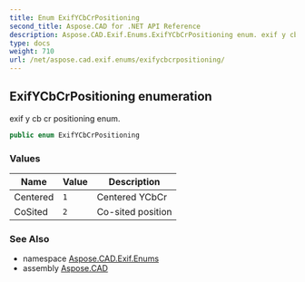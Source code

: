 ```yaml
---
title: Enum ExifYCbCrPositioning
second_title: Aspose.CAD for .NET API Reference
description: Aspose.CAD.Exif.Enums.ExifYCbCrPositioning enum. exif y cb cr positioning enum
type: docs
weight: 710
url: /net/aspose.cad.exif.enums/exifycbcrpositioning/
---
```

## ExifYCbCrPositioning enumeration

exif y cb cr positioning enum.

```csharp
public enum ExifYCbCrPositioning
```

### Values

| Name | Value | Description |
| --- | --- | --- |
| Centered | `1` | Centered YCbCr |
| CoSited | `2` | Co-sited position |

### See Also

* namespace [Aspose.CAD.Exif.Enums](../../aspose.cad.exif.enums/)
* assembly [Aspose.CAD](../../)


